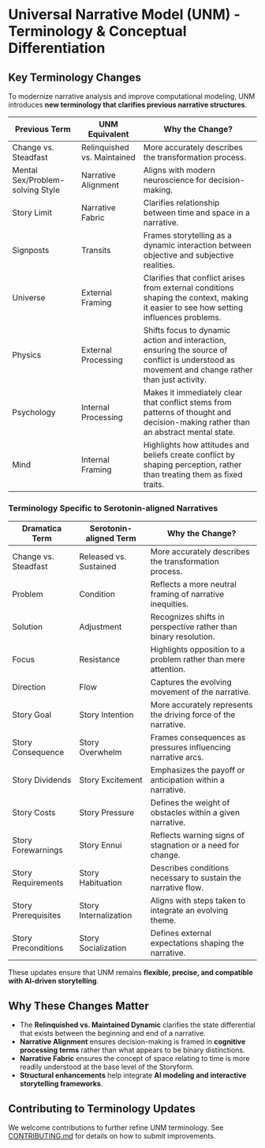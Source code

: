 # Universal Narrative Model (UNM) - Terminology & Conceptual Differentiation  

## Key Terminology Changes  
To modernize narrative analysis and improve computational modeling, UNM introduces **new terminology that clarifies previous narrative structures**.  

| **Previous Term**         | **UNM Equivalent**         | **Why the Change?**                                      |
|--------------------------|--------------------------|--------------------------------------------------------|
| Change vs. Steadfast     | Relinquished vs. Maintained | More accurately describes the transformation process. |
| Mental Sex/Problem-solving Style               | Narrative Alignment      | Aligns with modern neuroscience for decision-making.  |
| Story Limit               | Narrative Fabric      | Clarifies relationship between time and space in a narrative.  |
| Signposts                | Transits                 | Frames storytelling as a dynamic interaction between objective and subjective realities.       |
| Universe        | External Framing        | Clarifies that conflict arises from external conditions shaping the context, making it easier to see how setting influences problems. |
| Physics        | External Processing      | Shifts focus to dynamic action and interaction, ensuring the source of conflict is understood as movement and change rather than just activity. |
| Psychology     | Internal Processing      | Makes it immediately clear that conflict stems from patterns of thought and decision-making rather than an abstract mental state. |
| Mind           | Internal Framing         | Highlights how attitudes and beliefs create conflict by shaping perception, rather than treating them as fixed traits. | 


### Terminology Specific to Serotonin-aligned Narratives

| **Dramatica Term**         | **Serotonin-aligned Term**         | **Why the Change?**                                      |
|--------------------------|--------------------------|--------------------------------------------------------|
| Change vs. Steadfast     | Released vs. Sustained | More accurately describes the transformation process. |
| Problem                            | Condition                          | Reflects a more neutral framing of narrative inequities. |
| Solution                           | Adjustment                         | Recognizes shifts in perspective rather than binary resolution. |
| Focus                              | Resistance                         | Highlights opposition to a problem rather than mere attention. |
| Direction                          | Flow                               | Captures the evolving movement of the narrative. |
| Story Goal                         | Story Intention                    | More accurately represents the driving force of the narrative. |
| Story Consequence                  | Story Overwhelm                    | Frames consequences as pressures influencing narrative arcs. |
| Story Dividends                    | Story Excitement                   | Emphasizes the payoff or anticipation within a narrative. |
| Story Costs                        | Story Pressure                     | Defines the weight of obstacles within a given narrative. |
| Story Forewarnings                 | Story Ennui                        | Reflects warning signs of stagnation or a need for change. |
| Story Requirements                 | Story Habituation                  | Describes conditions necessary to sustain the narrative flow. |
| Story Prerequisites                | Story Internalization              | Aligns with steps taken to integrate an evolving theme. |
| Story Preconditions                | Story Socialization                | Defines external expectations shaping the narrative. |

These updates ensure that UNM remains **flexible, precise, and compatible with AI-driven storytelling**.

## Why These Changes Matter  
- The **Relinquished vs. Maintained Dynamic** clarifies the state differential that exists between the beginning and end of a narrative.  
- **Narrative Alignment** ensures decision-making is framed in **cognitive processing terms** rather than what appears to be binary distinctions.  
- **Narrative Fabric** ensures the concept of space relating to time is more readily understood at the base level of the Storyform.
- **Structural enhancements** help integrate **AI modeling and interactive storytelling frameworks**.  


## Contributing to Terminology Updates  
We welcome contributions to further refine UNM terminology. See [CONTRIBUTING.md](/CONTRIBUTING.md) for details on how to submit improvements.
